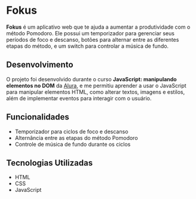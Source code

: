# Fokus

**Fokus** é um aplicativo web que te ajuda a aumentar a produtividade com o método Pomodoro. Ele possui um temporizador para gerenciar seus períodos de foco e descanso, botões para alternar entre as diferentes etapas do método, e um switch para controlar a música de fundo.

## Desenvolvimento

O projeto foi desenvolvido durante o curso **JavaScript: manipulando elementos no DOM** da [Alura](https://www.alura.com.br/), e me permitiu aprender a usar o JavaScript para manipular elementos HTML, como alterar textos, imagens e estilos, além de implementar eventos para interagir com o usuário.

## Funcionalidades

- Temporizador para ciclos de foco e descanso
- Alternância entre as etapas do método Pomodoro
- Controle de música de fundo durante os ciclos

## Tecnologias Utilizadas

- HTML
- CSS
- JavaScript


 
